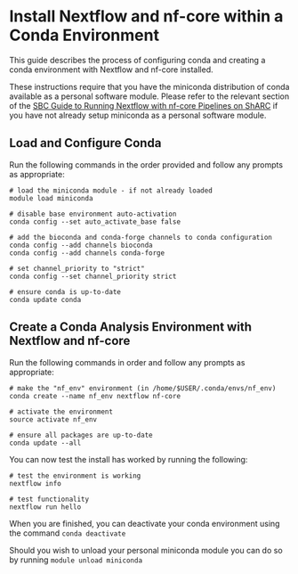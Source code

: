 # Install Nextflow and nf-core within a Conda Environment

This guide describes the process of configuring conda and creating a conda environment with Nextflow and nf-core installed.

These instructions require that you have the miniconda distribution of conda available as a personal software module. Please refer to the relevant section of the [SBC Guide to Running Nextflow with nf-core Pipelines on ShARC](https://github.com/sheffield-bioinformatics-core/nf-core_user_docs#readme) if you have not already setup miniconda as a personal software module.

## Load and Configure Conda

Run the following commands in the order provided and follow any prompts as appropriate:

```shell
# load the miniconda module - if not already loaded
module load miniconda

# disable base environment auto-activation
conda config --set auto_activate_base false

# add the bioconda and conda-forge channels to conda configuration
conda config --add channels bioconda
conda config --add channels conda-forge

# set channel_priority to "strict"
conda config --set channel_priority strict

# ensure conda is up-to-date
conda update conda
```

## Create a Conda Analysis Environment with Nextflow and nf-core

Run the following commands in order and follow any prompts as appropriate:

```shell
# make the "nf_env" environment (in /home/$USER/.conda/envs/nf_env)
conda create --name nf_env nextflow nf-core

# activate the environment
source activate nf_env

# ensure all packages are up-to-date
conda update --all
```

You can now test the install has worked by running the following:

```shell
# test the environment is working
nextflow info

# test functionality
nextflow run hello
```

When you are finished, you can deactivate your conda environment using the command `conda deactivate`

Should you wish to unload your personal miniconda module you can do so by running `module unload miniconda`

